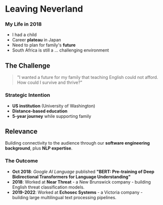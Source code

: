 # Leaving Neverland


### My Life in 2018

- I had a child
- Career **plateau** in Japan
- Need to plan for family's **future**
- South Africa is still a ... challenging environment 

## The Challenge

> "I wanted a future for my family that teaching English could not afford. How could I survive and thrive?"

### Strategic Intention

- **US institution** (University of Washington)
- **Distance-based education**
- **5-year journey** while supporting family

## Relevance
Building connectivity to the audience through our **software engineering background**, plus **NLP expertise**. 

### The Outcome

- **Oct 2018**: *Google AI Language* published **"BERT: Pre-training of Deep Bidirectional Transformers for Language Understanding"**
- **2018**: Worked at **Near Threat** - a New Brunswick company - building English threat classification models.
- **2019-2022**: Worked at **Echosec Systems** - a Victoria company - building large multilingual text processing pipelines.
